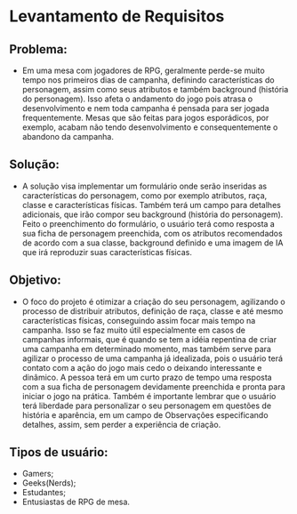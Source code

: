 # Levantamento de Requisitos 


## Problema:
- Em uma mesa com jogadores de RPG, geralmente perde-se muito tempo nos primeiros dias de campanha, definindo características do personagem, assim como seus atributos e também background (história do personagem).
Isso afeta o andamento do jogo pois atrasa o desenvolvimento e nem toda campanha é pensada para ser jogada frequentemente. Mesas que são feitas para jogos esporádicos, por exemplo, acabam não tendo desenvolvimento e consequentemente o abandono da campanha.

## Solução: 
- A solução visa implementar um formulário onde serão inseridas as características do personagem, como por exemplo atributos, raça, classe e características físicas. Também terá um campo para detalhes adicionais, que irão compor seu background (história do personagem).
Feito o preenchimento do formulário, o usuário terá como resposta a sua ficha de personagem preenchida, com os atributos recomendados de acordo com a sua classe, background definido e uma imagem de IA que irá reproduzir suas características físicas.

## Objetivo:
- O foco do projeto é otimizar a criação do seu personagem, agilizando o processo de distribuir atributos, definição de raça, classe e até mesmo características físicas, conseguindo assim focar mais tempo na campanha.
Isso se faz muito útil especialmente em casos de campanhas informais, que é quando se tem a idéia repentina de criar uma campanha em determinado momento, mas também serve para agilizar o processo de uma campanha já idealizada, pois o usuário terá contato com a ação do jogo mais cedo o deixando interessante e dinâmico.
A pessoa terá em um curto prazo de tempo uma resposta com a sua ficha de personagem devidamente preenchida e pronta para iniciar o jogo na prática. Também é importante lembrar que o usuário terá liberdade para personalizar o seu personagem em questões de história e aparência, em um campo de Observações especificando detalhes, assim, sem perder a experiência de criação.

## Tipos de usuário:
- Gamers;
- Geeks(Nerds);
- Estudantes;
- Entusiastas de RPG de mesa.
